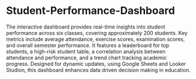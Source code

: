 # Student-Performance-Dashboard
The interactive dashboard provides real-time insights into student performance across six classes, covering approximately 200 students. Key metrics include average attendance, exercise scores, examination scores, and overall semester performance. It features a leaderboard for top students, a high-risk student table, a correlation analysis between attendance and performance, and a trend chart tracking academic progress. Designed for dynamic updates, using Google Sheets and Looker Studion, this dashboard enhances data driven decision making in education.
